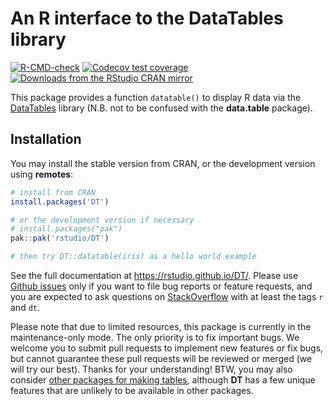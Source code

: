 # An R interface to the DataTables library

<!-- badges: start -->
[![R-CMD-check](https://github.com/rstudio/DT/actions/workflows/R-CMD-check.yaml/badge.svg)](https://github.com/rstudio/DT/actions/workflows/R-CMD-check.yaml)
[![Codecov test coverage](https://codecov.io/gh/rstudio/DT/branch/main/graph/badge.svg)](https://app.codecov.io/gh/rstudio/DT?branch=main)
[![Downloads from the RStudio CRAN mirror](https://cranlogs.r-pkg.org/badges/DT)](https://cran.r-project.org/package=DT)
<!-- badges: end -->

This package provides a function `datatable()` to display R data via the [DataTables](https://datatables.net/) library (N.B. not to be confused with the **data.table** package).

## Installation

You may install the stable version from CRAN, or the development version using **remotes**:

```r
# install from CRAN
install.packages('DT')

# or the development version if necessary
# install.packages("pak")
pak::pak('rstudio/DT')

# then try DT::datatable(iris) as a hello world example
```

See the full documentation at <https://rstudio.github.io/DT/>. Please use [Github issues](https://github.com/rstudio/DT/issues) only if you want to file bug reports or feature requests, and you are expected to ask questions on [StackOverflow](https://stackoverflow.com/questions/tagged/dt) with at least the tags `r` and `dt`.

Please note that due to limited resources, this package is currently in the maintenance-only mode. The only priority is to fix important bugs. We welcome you to submit pull requests to implement new features or fix bugs, but cannot guarantee these pull requests will be reviewed or merged (we will try our best). Thanks for your understanding! BTW, you may also consider [other packages for making tables](https://bookdown.org/yihui/rmarkdown-cookbook/table-other.html), although **DT** has a few unique features that are unlikely to be available in other packages.
